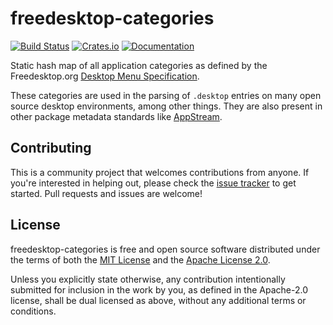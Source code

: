# freedesktop-categories

[![Build Status][s1]][cc] [![Crates.io][s2]][ci] [![Documentation][s3]][docs]

[s1]: https://circleci.com/gh/ebkalderon/freedesktop-categories.svg?style=shield
[cc]: https://circleci.com/gh/ebkalderon/freedesktop-categories
[s2]: https://img.shields.io/crates/v/freedesktop-categories.svg
[ci]: https://crates.io/crates/freedesktop-categories
[s3]: https://img.shields.io/badge/docs-master-blue.svg
[docs]: https://docs.rs/freedesktop-categories

Static hash map of all application categories as defined by the Freedesktop.org
[Desktop Menu Specification][dm].

[dm]: https://specifications.freedesktop.org/menu-spec/menu-spec-latest.html

These categories are used in the parsing of `.desktop` entries on many open
source desktop environments, among other things. They are also present in other
package metadata standards like [AppStream][as].

[as]: https://www.freedesktop.org/software/appstream/docs/index.html

## Contributing

This is a community project that welcomes contributions from anyone. If you're
interested in helping out, please check the [issue tracker][it] to get started.
Pull requests and issues are welcome!

[it]: https://github.com/ebkalderon/freedesktop-categories/issues

## License

freedesktop-categories is free and open source software distributed under the
terms of both the [MIT License][lm] and the [Apache License 2.0][la].

[lm]: ./LICENSE-MIT
[la]: ./LICENSE-APACHE

Unless you explicitly state otherwise, any contribution intentionally submitted
for inclusion in the work by you, as defined in the Apache-2.0 license, shall be
dual licensed as above, without any additional terms or conditions.
